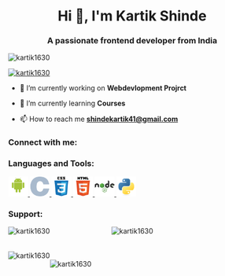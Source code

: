 <h1 align="center">Hi 👋, I'm Kartik Shinde</h1>
<h3 align="center">A passionate frontend developer from India</h3>

<p align="left"> <img src="https://komarev.com/ghpvc/?username=kartik1630&label=Profile%20views&color=0e75b6&style=flat" alt="kartik1630" /> </p>

<p align="left"> <a href="https://github.com/ryo-ma/github-profile-trophy"><img src="https://github-profile-trophy.vercel.app/?username=kartik1630" alt="kartik1630" /></a> </p>

- 🔭 I’m currently working on **Webdevlopment Projrct**

- 🌱 I’m currently learning **Courses**

- 📫 How to reach me **shindekartik41@gmail.com**

<h3 align="left">Connect with me:</h3>
<p align="left">
</p>

<h3 align="left">Languages and Tools:</h3>
<p align="left"> <a href="https://developer.android.com" target="_blank" rel="noreferrer"> <img src="https://raw.githubusercontent.com/devicons/devicon/master/icons/android/android-original-wordmark.svg" alt="android" width="40" height="40"/> </a> <a href="https://www.cprogramming.com/" target="_blank" rel="noreferrer"> <img src="https://raw.githubusercontent.com/devicons/devicon/master/icons/c/c-original.svg" alt="c" width="40" height="40"/> </a> <a href="https://www.w3schools.com/css/" target="_blank" rel="noreferrer"> <img src="https://raw.githubusercontent.com/devicons/devicon/master/icons/css3/css3-original-wordmark.svg" alt="css3" width="40" height="40"/> </a> <a href="https://www.w3.org/html/" target="_blank" rel="noreferrer"> <img src="https://raw.githubusercontent.com/devicons/devicon/master/icons/html5/html5-original-wordmark.svg" alt="html5" width="40" height="40"/> </a> <a href="https://nodejs.org" target="_blank" rel="noreferrer"> <img src="https://raw.githubusercontent.com/devicons/devicon/master/icons/nodejs/nodejs-original-wordmark.svg" alt="nodejs" width="40" height="40"/> </a> <a href="https://www.python.org" target="_blank" rel="noreferrer"> <img src="https://raw.githubusercontent.com/devicons/devicon/master/icons/python/python-original.svg" alt="python" width="40" height="40"/> </a> </p>

<h3 align="left">Support:</h3>
<p><a href="https://www.buymeacoffee.com/kartik1630"> <img align="left" src="https://cdn.buymeacoffee.com/buttons/v2/default-yellow.png" height="50" width="210" alt="kartik1630" /></a><a href="https://ko-fi.com/kartik1630"> <img align="left" src="https://cdn.ko-fi.com/cdn/kofi3.png?v=3" height="50" width="210" alt="kartik1630" /></a></p><br><br>

<p><img align="left" src="https://github-readme-stats.vercel.app/api/top-langs?username=kartik1630&show_icons=true&locale=en&layout=compact" alt="kartik1630" /></p>

<p>&nbsp;<img align="center" src="https://github-readme-stats.vercel.app/api?username=kartik1630&show_icons=true&locale=en" alt="kartik1630" /></p>
